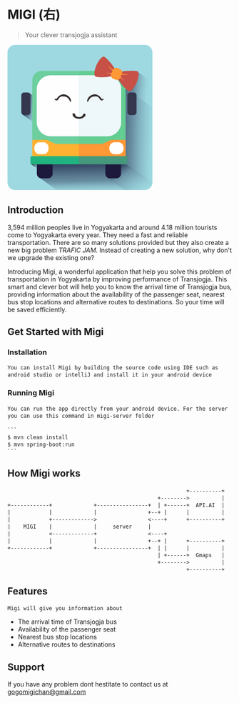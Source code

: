 
# MIGI (右)

> Your clever transjogja assistant

<img src="migilogo.png" alt="Migi" width="325" height="325"/>

## Introduction

3,594 million peoples live in Yogyakarta and around 4.18 million tourists come to Yogyakarta every year. They need a fast and reliable transportation. There are so many solutions provided but they also create a new big problem *TRAFIC JAM*. Instead of creating a new solution, why don't we upgrade the existing one?

Introducing Migi, a wonderful application that help you solve this problem of transportation in Yogyakarta by improving performance of Transjogja. This smart and clever bot will help you to know the arrival time of Transjogja bus, providing information about the availability of the passenger seat, nearest bus stop locations and alternative routes to destinations. So your time will be saved efficiently.

## Get Started with Migi
### Installation

	You can install Migi by building the source code using IDE such as android studio or intelliJ and install it in your android device

### Running Migi

	You can run the app directly from your android device. For the server you can use this command in migi-server folder
	
	```
	$ mvn clean install
	$ mvn spring-boot:run
	```
	
## How Migi works

```
                                                        +----------+
                                               +-------->          |
+------------+             +----------------+  | +------+  API.AI  |
|            |             |                +--+ |      |          |
|            +------------->                <----+      +----------+
|    MIGI    |             |     server     |
|            <-------------+                <----+
|            |             |                +--+ |      +----------+
+------------+             +----------------+  | |      |          |
                                               | +------+  Gmaps   |
                                               +-------->          |
                                                        +----------+

```

## Features 
	Migi will give you information about
   * The arrival time of Transjogja bus
   * Availability of the passenger seat
   * Nearest bus stop locations
   * Alternative routes to destinations
## Support
If you have any problem dont hestitate to contact us at gogomigichan@gmail.com